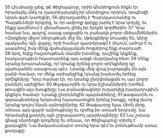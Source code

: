 55 Լիւսիասը լսեց, թէ Փիլիպպոսը, որին Անտիոքոսն ինքն էր հրամայել սնել ու դաստիարակել իր Անտիոքոս որդուն, որպէսզի նրան գահ նստեցնի, 56 վերադարձել է Պարսկաստանից ու Պարթեւների երկրից, եւ որ ամբողջ զօրքը յարել է նրա կողմը, եւ ինքը կամենում է վերահասու լինել իր երկրի գործերին: 57 Դրա համար նա, գալով, ասաց արքային ու բանակի բոլոր մեծամեծներին. «Զօրքերը միշտ նեղութեան մէջ են, մթերքները նուազել են, կերը պակասել: Այն վայրը, որի համար պատերազմ է մղւում, ամուր է ու ապահով, իսկ մենք գահակալական հոգսերով ենք տարուած: 58 Արդ, եկէք հաշտութեան մասին խօսենք, դաշինք կնքենք, խաղաղութիւն հաստատենք այդ ազգի մարդկանց հետ: 59 Մենք նրանց խոստանանք, որ նրանք իրենց բոլոր օրէնքները կը պահպանեն առաջուայ պէս: Նրանք մեզ վրայ բարկացել են այն բանի համար, որ մենք ստիպեցինք նրանց խախտել իրենց օրէնքները: Դրա համար էր, որ նրանք ընդդիմացան ու այս բոլոր բաներն արեցին»:
60 Թագաւորին ու նրա իշխաններին խոհեմ թուացին այս խօսքերը: Նա բանագնացներ ուղարկեց խաղաղութիւն կնքելու համար: Նրանք ընդունեցին պայմանները, 61 թագաւորն ու զօրապետները երդումով հաստատեցին իրենց խօսքը, որից յետոյ նրանք դուրս եկան ամրոցներից: 62 Թագաւորը ելաւ Սիոն լեռը, տեսաւ այդ վայրի ամրութիւնը եւ դրժեց իր տուած երդումը. նա հրամայեց քանդել այն շրջապատող պարիսպները: 63 Նա շտապ գնաց Անտիոքի կողմերը եւ տեսաւ, որ Փիլիպպոսը տիրել է քաղաքին: Նա ճակատամարտ տուեց նրա դէմ եւ բռնութեամբ առաւ քաղաքը:
